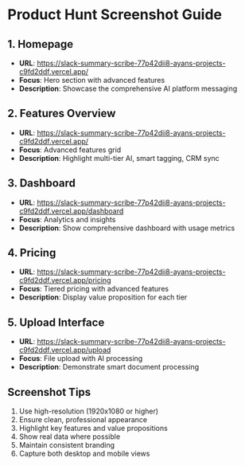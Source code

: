 # Product Hunt Screenshot Guide


## 1. Homepage
- **URL**: https://slack-summary-scribe-77p42dii8-ayans-projects-c9fd2ddf.vercel.app/
- **Focus**: Hero section with advanced features
- **Description**: Showcase the comprehensive AI platform messaging

## 2. Features Overview
- **URL**: https://slack-summary-scribe-77p42dii8-ayans-projects-c9fd2ddf.vercel.app/
- **Focus**: Advanced features grid
- **Description**: Highlight multi-tier AI, smart tagging, CRM sync

## 3. Dashboard
- **URL**: https://slack-summary-scribe-77p42dii8-ayans-projects-c9fd2ddf.vercel.app/dashboard
- **Focus**: Analytics and insights
- **Description**: Show comprehensive dashboard with usage metrics

## 4. Pricing
- **URL**: https://slack-summary-scribe-77p42dii8-ayans-projects-c9fd2ddf.vercel.app/pricing
- **Focus**: Tiered pricing with advanced features
- **Description**: Display value proposition for each tier

## 5. Upload Interface
- **URL**: https://slack-summary-scribe-77p42dii8-ayans-projects-c9fd2ddf.vercel.app/upload
- **Focus**: File upload with AI processing
- **Description**: Demonstrate smart document processing


## Screenshot Tips
1. Use high-resolution (1920x1080 or higher)
2. Ensure clean, professional appearance
3. Highlight key features and value propositions
4. Show real data where possible
5. Maintain consistent branding
6. Capture both desktop and mobile views
